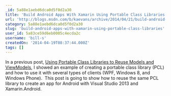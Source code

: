 ```yaml
---
_id: 5a88e1aebd6dca0d5f0d2a30
title: 'Build Android Apps With Xamarin Using Portable Class Libraries'
url: 'http://blogs.msdn.com/b/kaevans/archive/2014/04/21/build-android-apps-with-xamarin-using-portable-class-libraries.aspx'
category: 5a88e1aebd6dca0d5f0d2a30
slug: 'build-android-apps-with-xamarin-using-portable-class-libraries'
user_id: 5a83ce59d6eb0005c4ecda2c
username: 'bill-s'
createdOn: '2014-04-19T08:37:44.000Z'
tags: []
---
```


In a previous post, <a href="http://blogs.msdn.com/b/kaevans/archive/2014/04/09/using-portable-class-libraries-to-reuse-models-and-viewmodels.aspx">Using Portable Class Libraries to Reuse Models and ViewModels</a>, I showed an example of creating a portable class library (PCL) and how to use it with several types of clients (WPF, Windows 8, and Windows Phone).  This post is going to show how to reuse the same PCL library to create an app for Android with Visual Studio 2013 and Xamarin.Android.
